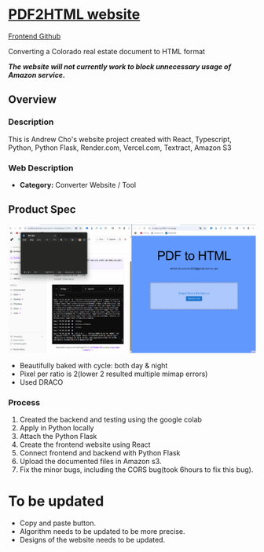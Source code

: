 # [PDF2HTML website](https://frontend-pdf2html.vercel.app/)
[Frontend Github](https://github.com/0GhOsTO/frontend-pdf2html)

Converting a Colorado real estate document to HTML format

***The website will not currently work to block unnecessary usage of Amazon service.***

## Overview
### Description
This is Andrew Cho's website project created with React, Typescript, Python, Python Flask, Render.com, Vercel.com, Textract, Amazon S3

### Web Description
- **Category:** Converter Website / Tool

## Product Spec
![Mock Walk through](https://github.com/0GhOsTO/backend-pdf2html/blob/main/pdf2htmlmock.gif)

- Beautifully baked with cycle: both day & night
- Pixel per ratio is 2(lower 2 resulted multiple mimap errors)
- Used DRACO

### Process
1. Created the backend and testing using the google colab
2. Apply in Python locally
3. Attach the Python Flask
4. Create the frontend website using React
5. Connect frontend and backend with Python Flask
6. Upload the documented files in Amazon s3.
7. Fix the minor bugs, including the CORS bug(took 6hours to fix this bug).

# To be updated
- Copy and paste button.
- Algorithm needs to be updated to be more precise.
- Designs of the website needs to be updated.
